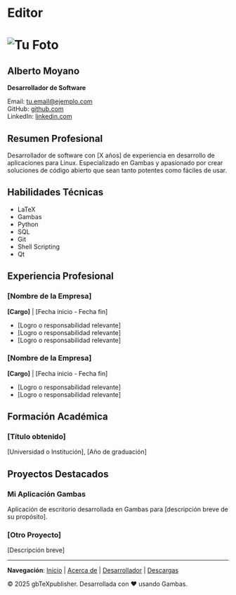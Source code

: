 # Editor

# ![Tu Foto](img/placeholder-profile.png)

## Alberto Moyano
**Desarrollador de Software**

Email: tu.email@ejemplo.com  
GitHub: [github.com](https://github.com/albertomoyano)  
LinkedIn: [linkedin.com](https://www.linkedin.com/in/edicion-cientifica/)

## Resumen Profesional

Desarrollador de software con [X años] de experiencia en desarrollo de aplicaciones para Linux. Especializado en Gambas y apasionado por crear soluciones de código abierto que sean tanto potentes como fáciles de usar.

## Habilidades Técnicas

- LaTeX
- Gambas
- Python
- SQL
- Git
- Shell Scripting
- Qt

## Experiencia Profesional

### [Nombre de la Empresa]
**[Cargo]** | [Fecha inicio - Fecha fin]

- [Logro o responsabilidad relevante]
- [Logro o responsabilidad relevante]
- [Logro o responsabilidad relevante]

### [Nombre de la Empresa]
**[Cargo]** | [Fecha inicio - Fecha fin]

- [Logro o responsabilidad relevante]
- [Logro o responsabilidad relevante]

## Formación Académica

### [Título obtenido]
[Universidad o Institución], [Año de graduación]

## Proyectos Destacados

### Mi Aplicación Gambas
Aplicación de escritorio desarrollada en Gambas para [descripción breve de su propósito].

### [Otro Proyecto]
[Descripción breve]

---

**Navegación**: [Inicio](index.md) | [Acerca de](about.md) | [Desarrollador](cv.md) | [Descargas](downloads.md)

&copy; 2025 gbTeXpublisher. Desarrollada con ❤️ usando Gambas.